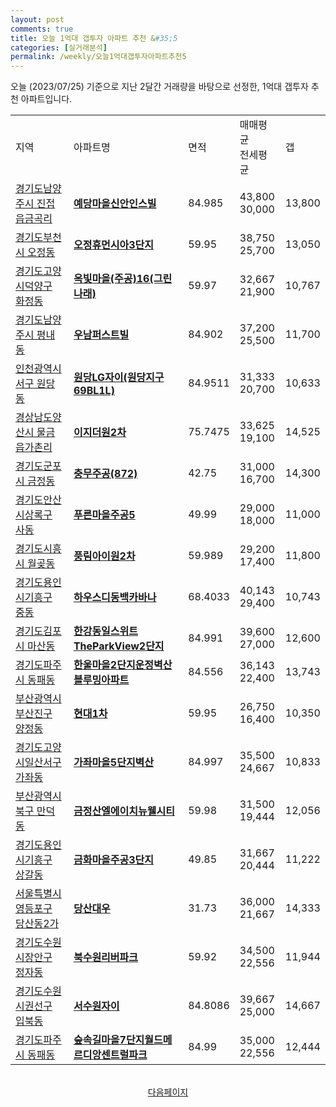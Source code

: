 ```yaml
---
layout: post
comments: true
title: 오늘 1억대 갭투자 아파트 추천 &#35;5
categories: [실거래분석]
permalink: /weekly/오늘1억대갭투자아파트추천5
---
```


오늘 (2023/07/25) 기준으로 지난 2달간 거래량을 바탕으로 선정한,
1억대 갭투자 추천 아파트입니다.

<table class="sortable">
  <tr>
    <td>지역</td>
    <td>아파트명</td>
    <td>면적</td>
    <td>매매평균<br>전세평균</td>
    <td>갭</td>
  </tr>

  <tr class="item">
    <td><a href="/apt/경기도남양주시진접읍금곡리">경기도남양주시 진접읍금곡리</a></td>
    <td style="font-weight: bold;"><a href="/apt/경기도남양주시진접읍금곡리예당마을신안인스빌">예당마을신안인스빌</a></td>
    <td>84.985</td>
    <td>43,800<br>30,000</td>
    <td>13,800</td>
  </tr>

  <tr class="item">
    <td><a href="/apt/경기도부천시오정동">경기도부천시 오정동</a></td>
    <td style="font-weight: bold;"><a href="/apt/경기도부천시오정동오정휴먼시아3단지">오정휴먼시아3단지</a></td>
    <td>59.95</td>
    <td>38,750<br>25,700</td>
    <td>13,050</td>
  </tr>

  <tr class="item">
    <td><a href="/apt/경기도고양시덕양구화정동">경기도고양시덕양구 화정동</a></td>
    <td style="font-weight: bold;"><a href="/apt/경기도고양시덕양구화정동옥빛마을(주공)16(그린나래)">옥빛마을(주공)16(그린나래)</a></td>
    <td>59.97</td>
    <td>32,667<br>21,900</td>
    <td>10,767</td>
  </tr>

  <tr class="item">
    <td><a href="/apt/경기도남양주시평내동">경기도남양주시 평내동</a></td>
    <td style="font-weight: bold;"><a href="/apt/경기도남양주시평내동우남퍼스트빌">우남퍼스트빌</a></td>
    <td>84.902</td>
    <td>37,200<br>25,500</td>
    <td>11,700</td>
  </tr>

  <tr class="item">
    <td><a href="/apt/인천광역시서구원당동">인천광역시서구 원당동</a></td>
    <td style="font-weight: bold;"><a href="/apt/인천광역시서구원당동원당LG자이(원당지구69BL1L)">원당LG자이(원당지구69BL1L)</a></td>
    <td>84.9511</td>
    <td>31,333<br>20,700</td>
    <td>10,633</td>
  </tr>

  <tr class="item">
    <td><a href="/apt/경상남도양산시물금읍가촌리">경상남도양산시 물금읍가촌리</a></td>
    <td style="font-weight: bold;"><a href="/apt/경상남도양산시물금읍가촌리이지더원2차">이지더원2차</a></td>
    <td>75.7475</td>
    <td>33,625<br>19,100</td>
    <td>14,525</td>
  </tr>

  <tr class="item">
    <td><a href="/apt/경기도군포시금정동">경기도군포시 금정동</a></td>
    <td style="font-weight: bold;"><a href="/apt/경기도군포시금정동충무주공(872)">충무주공(872)</a></td>
    <td>42.75</td>
    <td>31,000<br>16,700</td>
    <td>14,300</td>
  </tr>

  <tr class="item">
    <td><a href="/apt/경기도안산시상록구사동">경기도안산시상록구 사동</a></td>
    <td style="font-weight: bold;"><a href="/apt/경기도안산시상록구사동푸른마을주공5">푸른마을주공5</a></td>
    <td>49.99</td>
    <td>29,000<br>18,000</td>
    <td>11,000</td>
  </tr>

  <tr class="item">
    <td><a href="/apt/경기도시흥시월곶동">경기도시흥시 월곶동</a></td>
    <td style="font-weight: bold;"><a href="/apt/경기도시흥시월곶동풍림아이원2차">풍림아이원2차</a></td>
    <td>59.989</td>
    <td>29,200<br>17,400</td>
    <td>11,800</td>
  </tr>

  <tr class="item">
    <td><a href="/apt/경기도용인시기흥구중동">경기도용인시기흥구 중동</a></td>
    <td style="font-weight: bold;"><a href="/apt/경기도용인시기흥구중동하우스디동백카바나">하우스디동백카바나</a></td>
    <td>68.4033</td>
    <td>40,143<br>29,400</td>
    <td>10,743</td>
  </tr>

  <tr class="item">
    <td><a href="/apt/경기도김포시마산동">경기도김포시 마산동</a></td>
    <td style="font-weight: bold;"><a href="/apt/경기도김포시마산동한강동일스위트TheParkView2단지">한강동일스위트TheParkView2단지</a></td>
    <td>84.991</td>
    <td>39,600<br>27,000</td>
    <td>12,600</td>
  </tr>

  <tr class="item">
    <td><a href="/apt/경기도파주시동패동">경기도파주시 동패동</a></td>
    <td style="font-weight: bold;"><a href="/apt/경기도파주시동패동한울마을2단지운정벽산블루밍아파트">한울마을2단지운정벽산블루밍아파트</a></td>
    <td>84.556</td>
    <td>36,143<br>22,400</td>
    <td>13,743</td>
  </tr>

  <tr class="item">
    <td><a href="/apt/부산광역시부산진구양정동">부산광역시부산진구 양정동</a></td>
    <td style="font-weight: bold;"><a href="/apt/부산광역시부산진구양정동현대1차">현대1차</a></td>
    <td>59.95</td>
    <td>26,750<br>16,400</td>
    <td>10,350</td>
  </tr>

  <tr class="item">
    <td><a href="/apt/경기도고양시일산서구가좌동">경기도고양시일산서구 가좌동</a></td>
    <td style="font-weight: bold;"><a href="/apt/경기도고양시일산서구가좌동가좌마을5단지벽산">가좌마을5단지벽산</a></td>
    <td>84.997</td>
    <td>35,500<br>24,667</td>
    <td>10,833</td>
  </tr>

  <tr class="item">
    <td><a href="/apt/부산광역시북구만덕동">부산광역시북구 만덕동</a></td>
    <td style="font-weight: bold;"><a href="/apt/부산광역시북구만덕동금정산엘에이치뉴웰시티">금정산엘에이치뉴웰시티</a></td>
    <td>59.98</td>
    <td>31,500<br>19,444</td>
    <td>12,056</td>
  </tr>

  <tr class="item">
    <td><a href="/apt/경기도용인시기흥구상갈동">경기도용인시기흥구 상갈동</a></td>
    <td style="font-weight: bold;"><a href="/apt/경기도용인시기흥구상갈동금화마을주공3단지">금화마을주공3단지</a></td>
    <td>49.85</td>
    <td>31,667<br>20,444</td>
    <td>11,222</td>
  </tr>

  <tr class="item">
    <td><a href="/apt/서울특별시영등포구당산동2가">서울특별시영등포구 당산동2가</a></td>
    <td style="font-weight: bold;"><a href="/apt/서울특별시영등포구당산동2가당산대우">당산대우</a></td>
    <td>31.73</td>
    <td>36,000<br>21,667</td>
    <td>14,333</td>
  </tr>

  <tr class="item">
    <td><a href="/apt/경기도수원시장안구정자동">경기도수원시장안구 정자동</a></td>
    <td style="font-weight: bold;"><a href="/apt/경기도수원시장안구정자동북수원리버파크">북수원리버파크</a></td>
    <td>59.92</td>
    <td>34,500<br>22,556</td>
    <td>11,944</td>
  </tr>

  <tr class="item">
    <td><a href="/apt/경기도수원시권선구입북동">경기도수원시권선구 입북동</a></td>
    <td style="font-weight: bold;"><a href="/apt/경기도수원시권선구입북동서수원자이">서수원자이</a></td>
    <td>84.8086</td>
    <td>39,667<br>25,000</td>
    <td>14,667</td>
  </tr>

  <tr class="item">
    <td><a href="/apt/경기도파주시동패동">경기도파주시 동패동</a></td>
    <td style="font-weight: bold;"><a href="/apt/경기도파주시동패동숲속길마을7단지월드메르디앙센트럴파크">숲속길마을7단지월드메르디앙센트럴파크</a></td>
    <td>84.99</td>
    <td>35,000<br>22,556</td>
    <td>12,444</td>
  </tr>

  <tr>
      <script async src="https://pagead2.googlesyndication.com/pagead/js/adsbygoogle.js?client=ca-pub-3485438051770037"
          crossorigin="anonymous"></script>
      <ins class="adsbygoogle"
          style="display:block"
          data-ad-format="fluid"
          data-ad-layout-key="-fb+5w+4e-db+86"
          data-ad-client="ca-pub-3485438051770037"
          data-ad-slot="1827090281"></ins>
      <script>
          (adsbygoogle = window.adsbygoogle || []).push({});
      </script>
  </tr>

</table>
<br>
<center><a href="/weekly/오늘1억대갭투자아파트추천">다음페이지</a></center>
<br><br>
